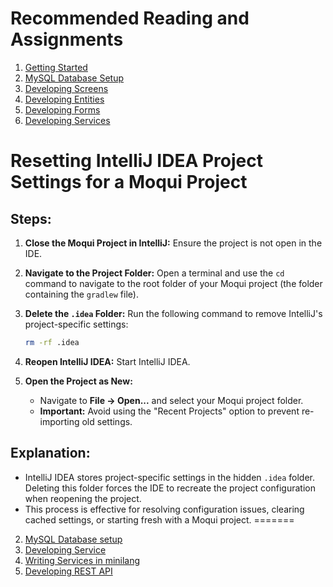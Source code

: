 # Recommended Reading and Assignments

1. [Getting Started](getting-started.md)
2. [MySQL Database Setup](database-setup.md)
3. [Developing Screens](developing-screens.md)
4. [Developing Entities](developing-entities.md)
5. [Developing Forms](developing-forms.md)
6. [Developing Services](developing-services.md)


# Resetting IntelliJ IDEA Project Settings for a Moqui Project

## Steps:

1. **Close the Moqui Project in IntelliJ:** Ensure the project is not open in the IDE.

2. **Navigate to the Project Folder:** Open a terminal and use the `cd` command to navigate to the root folder of your Moqui project (the folder containing the `gradlew` file).

3. **Delete the `.idea` Folder:** Run the following command to remove IntelliJ's project-specific settings:
   ```bash
   rm -rf .idea
   ```

4. **Reopen IntelliJ IDEA:** Start IntelliJ IDEA.

5. **Open the Project as New:**
   - Navigate to **File -> Open...** and select your Moqui project folder.
   - **Important:** Avoid using the "Recent Projects" option to prevent re-importing old settings.

## Explanation:

- IntelliJ IDEA stores project-specific settings in the hidden `.idea` folder. Deleting this folder forces the IDE to recreate the project configuration when reopening the project.
- This process is effective for resolving configuration issues, clearing cached settings, or starting fresh with a Moqui project.
=======
2. [MySQL Database setup](database-setup.md)
3. [Developing Service](developing-services.md)
4. [Writing Services in minilang](writing-services-in-minilang.md)
5. [Developing REST API](developing-rest-api.md)
